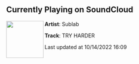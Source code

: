 ## Currently Playing on SoundCloud

[<img align="left" width="100" src="https://i1.sndcdn.com/artworks-9SLeTbuZtFpaFtfq-s0QCZg-t500x500.jpg">](https://soundcloud.com/sublabmusic/tryharder)

**Artist**: Sublab 

**Track**: TRY HARDER

Last updated at 10/14/2022 16:09
